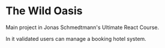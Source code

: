 # The Wild Oasis

Main project in Jonas Schmedtmann's Ultimate React Course.

In it validated users can manage a booking hotel system.
